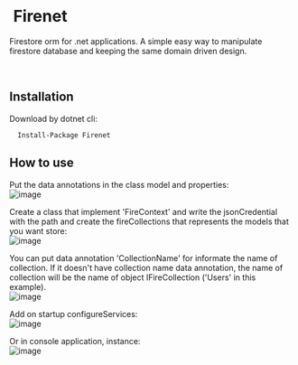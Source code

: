 </br>
 
# &nbsp;Firenet
 
Firestore orm for .net applications. A simple easy way to manipulate firestore database and keeping the same domain driven design.  

</br>

## Installation
Download by dotnet cli:  

```   
  Install-Package Firenet  
```

## How to use

Put the data annotations in the class model and properties:  
![image](https://user-images.githubusercontent.com/30809620/120728408-3a39f900-c4b3-11eb-93c9-05eb8607b59d.png)

Create a class that implement 'FireContext' and write the jsonCredential with the path and create the fireCollections that represents the models that you want store:  
![image](https://user-images.githubusercontent.com/30809620/120728708-e4b21c00-c4b3-11eb-812a-06943586914d.png)  

You can put data annotation 'CollectionName' for informate the name of collection. If it doesn't have collection name data annotation, the name of collection will be the name of object IFireCollection ('Users' in this example).  
![image](https://user-images.githubusercontent.com/30809620/120899679-4df67400-c607-11eb-932b-b6588bc39002.png)


Add on startup configureServices:  
![image](https://user-images.githubusercontent.com/30809620/120727866-feeafa80-c4b1-11eb-8e81-b4feab63224f.png) 

Or in console application, instance:  
![image](https://user-images.githubusercontent.com/30809620/120727951-33f74d00-c4b2-11eb-840e-c560ebcf68b2.png) 

